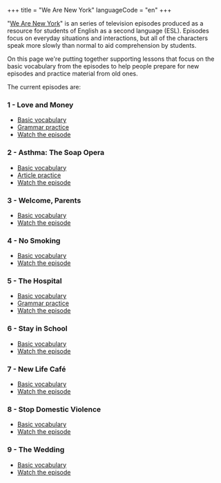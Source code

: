 +++
title = "We Are New York"
languageCode = "en"
+++

"[We Are New
York](http://www.nyc.gov/html/weareny/html/videos/videos.shtml)" is an
series of television episodes produced as a resource for students of
English as a second language (ESL). Episodes focus on everyday
situations and interactions, but all of the characters speak more slowly
than normal to aid comprehension by students.

On this page we're putting together supporting lessons that focus on the
basic vocabulary from the episodes to help people prepare for new
episodes and practice material from old ones.

The current episodes are:

### 1 - Love and Money

  - [Basic vocabulary](/en/Love_and_Money_vocabulary)
  - [Grammar practice](/en/Love_and_Money_grammar)
  - [Watch the
    episode](http://www.nyc.gov/html/weareny/media/video/loveandmoney.asx)

### 2 - Asthma: The Soap Opera

  - [Basic vocabulary](/en/Asthma_the_Soap_Opera_vocabulary)
  - [Article practice](/en/WANY_2_article_practice)
  - [Watch the
    episode](http://www.nyc.gov/html/weareny/media/video/asthma.asx)

### 3 - Welcome, Parents

  - [Basic vocabulary](/en/Welcome%2C_Parents)
  - [Watch the
    episode](http://www.nyc.gov/html/weareny/media/video/welcomeparents.asx)

### 4 - No Smoking

  - [Basic vocabulary](/en/No_Smoking)
  - [Watch the
    episode](http://www.nyc.gov/html/weareny/media/video/nosmoking.asx)

### 5 - The Hospital

  - [Basic vocabulary](/en/The_Hospital)
  - [Grammar practice](/en/WANY_Hospital_grammar)
  - [Watch the
    episode](http://www.nyc.gov/html/weareny/media/video/hospital.asx)

### 6 - Stay in School

  - [Basic vocabulary](/en/Stay_In_School)
  - [Watch the
    episode](http://www.nyc.gov/html/weareny/media/video/stayinschool.asx)

### 7 - New Life Café

  - [Basic vocabulary](/en/New_Life_Cafe)
  - [Watch the
    episode](http://www.nyc.gov/html/weareny/media/video/newlifecafe.asx)

### 8 - Stop Domestic Violence

  - [Basic vocabulary](/en/Stop_Domestic_Violence)
  - [Watch the
    episode](http://www.nyc.gov/html/weareny/media/video/domesticviolence.asx)

### 9 - The Wedding

  - [Basic vocabulary](/en/The_Wedding)
  - [Watch the
    episode](http://www.nyc.gov/html/weareny/media/video/wedding.asx)
